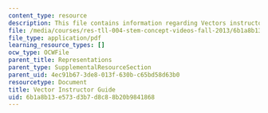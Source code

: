 ```yaml
---
content_type: resource
description: This file contains information regarding Vectors instructor guide.
file: /media/courses/res-tll-004-stem-concept-videos-fall-2013/6b1a8b13e573d3b7d8c88b20b9841868_MITRES_TLL-004F13_VecGuide.pdf
file_type: application/pdf
learning_resource_types: []
ocw_type: OCWFile
parent_title: Representations
parent_type: SupplementalResourceSection
parent_uid: 4ec91b67-3de8-013f-630b-c65bd58d63b0
resourcetype: Document
title: Vector Instructor Guide
uid: 6b1a8b13-e573-d3b7-d8c8-8b20b9841868
---
```

